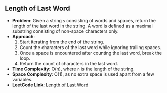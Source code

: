 ## Length of Last Word
- **Problem**: Given a string `s` consisting of words and spaces, return the length of the last word in the string. A word is defined as a maximal substring consisting of non-space characters only.
- **Approach**: 
  1. Start iterating from the end of the string.
  2. Count the characters of the last word while ignoring trailing spaces.
  3. Once a space is encountered after counting the last word, break the loop.
  4. Return the count of characters in the last word.
- **Time Complexity**: O(n), where `n` is the length of the string.
- **Space Complexity**: O(1), as no extra space is used apart from a few variables.
- **LeetCode Link**: [Length of Last Word](https://leetcode.com/problems/length-of-last-word/)
